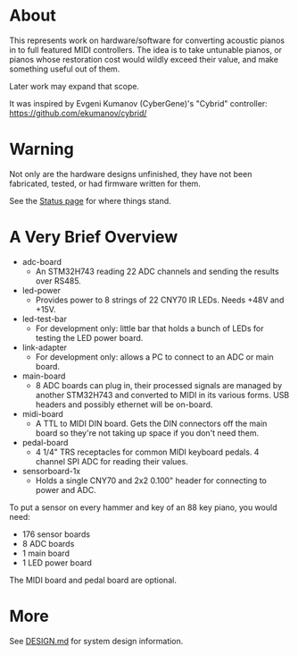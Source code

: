 # About

This represents work on hardware/software for converting acoustic
pianos in to full featured MIDI controllers. The idea is to take
untunable pianos, or pianos whose restoration cost would wildly
exceed their value, and make something useful out of them.

Later work may expand that scope.

It was inspired by Evgeni Kumanov (CyberGene)'s "Cybrid" controller:
https://github.com/ekumanov/cybrid/

# Warning

Not only are the hardware designs unfinished, they have not been
fabricated, tested, or had firmware written for them.

See the [Status page](https://github.com/jkominek/piano-conversion/wiki/Status) for where things stand.

# A Very Brief Overview

* adc-board
  * An STM32H743 reading 22 ADC channels and sending the results over RS485.
* led-power
  * Provides power to 8 strings of 22 CNY70 IR LEDs. Needs +48V and +15V.
* led-test-bar
  * For development only: little bar that holds a bunch of LEDs for testing the LED power board.
* link-adapter
  * For development only: allows a PC to connect to an ADC or main board.
* main-board
  * 8 ADC boards can plug in, their processed signals are managed
    by another STM32H743 and converted to MIDI in its various forms.
    USB headers and possibly ethernet will be on-board.
* midi-board
  * A TTL to MIDI DIN board. Gets the DIN connectors off the main board
    so they're not taking up space if you don't need them.
* pedal-board
  * 4 1/4" TRS receptacles for common MIDI keyboard pedals. 4 channel SPI ADC for reading their values.
* sensorboard-1x
  * Holds a single CNY70 and 2x2 0.100" header for connecting to power and ADC.

To put a sensor on every hammer and key of an 88 key piano, you would need:

* 176 sensor boards
* 8 ADC boards
* 1 main board
* 1 LED power board

The MIDI board and pedal board are optional.

# More

See [DESIGN.md](https://github.com/jkominek/piano-conversion/blob/master/DESIGN.md) for system design information.

